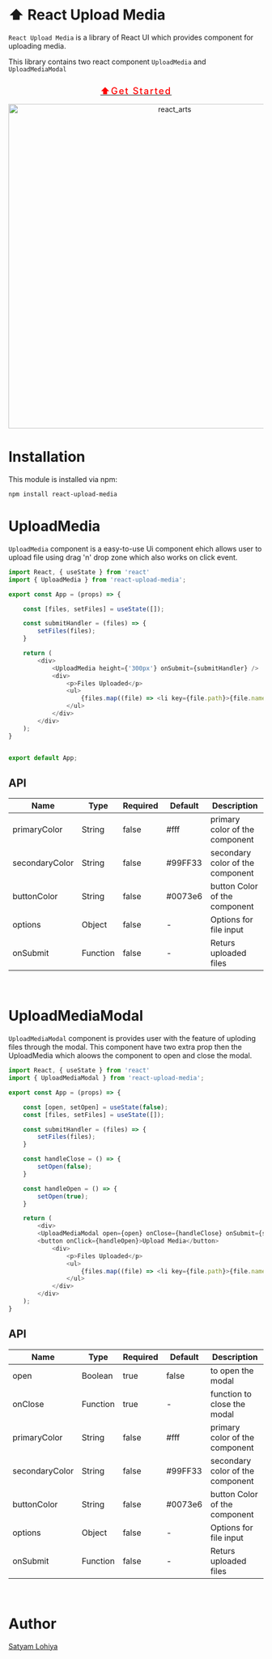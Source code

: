 # ⬆️ React Upload Media

`React Upload Media` is a library of React UI which provides component for uploading media.

This library contains two react component `UploadMedia` and `UploadMediaModal`

<a href="https://satyam-2001.github.io/React-Upload-Media/" target="_blank">
<div align="center">
<h2 align="center" style="color:red;text-decoration:none; font-weight:500; letter-spacing:2px; font-size:large;" >⬆️Get Started</h2>
<img width="641" alt="react_arts" src="https://github.com/Satyam-2001/React-Upload-Media/assets/88069082/0b17aab3-e8f3-470b-9f08-565a28c209ad">
</div>
</a>


# Installation

This module is installed via npm:

```shell
npm install react-upload-media
```

# UploadMedia 

`UploadMedia` component is a easy-to-use Ui component ehich allows user to upload file using drag 'n' drop zone which also works on click event.

```javascript
import React, { useState } from 'react'
import { UploadMedia } from 'react-upload-media';

export const App = (props) => {

    const [files, setFiles] = useState([]);

    const submitHandler = (files) => {
        setFiles(files);
    }

    return (
        <div>
            <UploadMedia height={'300px'} onSubmit={submitHandler} />
            <div>
                <p>Files Uploaded</p>
                <ul>
                    {files.map((file) => <li key={file.path}>{file.name}</li>)}
                </ul>
            </div>
        </div>
    );
} 


export default App;
```

## API

| Name           | Type           | Required | Default | Description                                 |
| -------------- | -------------- | -------- | ------- | ------------------------------------------- |
| primaryColor   | String         | false    | #fff    | primary color of the component
| secondaryColor | String         | false    | #99FF33 | secondary color of the component
| buttonColor    | String         | false    | #0073e6 | button Color of the component
| options        | Object         | false    | -       | Options for file input
| onSubmit       | Function       | false    | -       | Returs uploaded files

<br />

# UploadMediaModal

`UploadMediaModal` component is provides user with the feature of uploding files through the modal. This component have two extra prop then the UploadMedia which aloows the component to open and close the modal.

```javascript
import React, { useState } from 'react'
import { UploadMediaModal } from 'react-upload-media';

export const App = (props) => {

    const [open, setOpen] = useState(false);
    const [files, setFiles] = useState([]);

    const submitHandler = (files) => {
        setFiles(files);
    }

    const handleClose = () => {
        setOpen(false);
    }

    const handleOpen = () => {
        setOpen(true);
    }

    return (
        <div>
        <UploadMediaModal open={open} onClose={handleClose} onSubmit={submitHandler} />
        <button onClick={handleOpen}>Upload Media</button>
            <div>
                <p>Files Uploaded</p>
                <ul>
                    {files.map((file) => <li key={file.path}>{file.name}</li>)}
                </ul>
            </div>
        </div>
    );
} 
```

## API

| Name           | Type           | Required | Default | Description                                 |
| -------------- | -------------- | -------- | ------- | ------------------------------------------- |
| open           | Boolean        | true     | false   | to open the modal
| onClose        | Function       | true     | -       | function to close the modal 
| primaryColor   | String         | false    | #fff    | primary color of the component
| secondaryColor | String         | false    | #99FF33 | secondary color of the component
| buttonColor    | String         | false    | #0073e6 | button Color of the component
| options        | Object         | false    | -       | Options for file input
| onSubmit       | Function       | false    | -       | Returs uploaded files

<br />

# Author

<a href="https://github.com/Satyam-2001"> Satyam Lohiya </a>